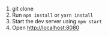 1. git clone
2. Run `npm install` or `yarn install`
3. Start the dev server using `npm start`
3. Open [http://localhost:8080](http://localhost:8080)
